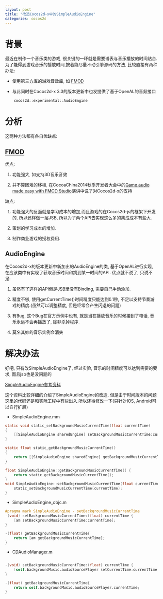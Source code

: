 ```yaml
---
layout: post
title: "改造Cocos2d-x中的SimpleAudioEngine"
categories: cocos2d
---
```


# 背景 #

最近在制作一个音乐类的游戏, 很关键的一环就是需要谱表与音乐播放的时间贴合. 为了能得到游戏音乐的播放时间,按着能尽量不动引擎源码的方法, 比较直接有两种办法:

* 使用第三方库的游戏音效库, 如 [FMOD]

* 与此同时在Cocos2d-x 3.3的版本更新中也发提供了基于OpenAL的音频接口

``` C++ 
	cocos2d::experimental::AudioEngine
```

# 分析 #

这两种方法都有各自优缺点:

## [FMOD] ##

优点:

1. 功能强大, 如支持3D音乐音效

2. 并不算困难的移植, 在CocoaChina2014秋季开发者大会中的[Game audio made easy with FMOD Studio]演讲中说了对Cocos2d-x的支持

缺点:

1. 功能强大的反面就是学习成本的增加,而且游戏的在Cocos2d-js的框架下开发的, 所以还样做一层JSB, 所以为了两个API去实现这么多的集成成本有些大.

2. 策划的学习成本的增加.

3. 制作商业游戏的授权费用.

## AudioEngine ##

在Cocos2d-x的版本更新中新加出的AudioEngine的类, 基于OpenAL进行实现, 在应该类中有实现了获取音乐时间和跳到某一时间的API.
优点就不说了, 只说不足:

1. 虽然有了这样的API但是JSB里没有Binding, 需要自己手动添加.

2. 精度不够, 使用getCurrentTime()时间精度只能达到0.1秒, 不足以支持节奏游戏的精度.(虽然可以调整精度, 但是经常会产生闪退的问题)

3. 有Bug, 这个Bug在官方示例中也有, 就是当在播放音乐的时候接到了电话, 音乐永远不会再播放了, 除非杀掉程序.

4. 莫名其妙的音乐实例会消失

# 解决办法 #

好吧, 只有改SimpleAudioEngine了, 经过实验, 音乐的时间精度可以达到需要的要求, 而且jsb也是没问题的

[SimpleAudioEngine参考资料]

这个资料比较详细的介绍了SimpleAudioEngine的改造, 但是由于时间版本的问题这里的代码还是和实际工程中有些出入.所以还得修改一下(只针对IOS, Android可以自行扩展)

* SimpleAudioEngine.mm

``` objective-c 
static void static_setBackgroundMusicCurrentTime(float currentTime)
{
    [[SimpleAudioEngine sharedEngine] setBackgroundMusicCurrentTime:currentTime];
}

static float static_getBackgroundMusicCurrentTime()
{
    return [[SimpleAudioEngine sharedEngine] getBackgroundMusicCurrentTime];
}

float SimpleAudioEngine::getBackgroundMusicCurrentTime() {
    return static_getBackgroundMusicCurrentTime();
}
void SimpleAudioEngine::setBackgroundMusicCurrentTime(float currentTime) {
    static_setBackgroundMusicCurrentTime(currentTime);
}
```
* SimpleAudioEngine_objc.m

``` objective-c 
#pragma mark SimpleAudioEngine - setBackgroundMusicCurrentTime
-(void) setBackgroundMusicCurrentTime:(float) currentTime {
    [am setBackgroundMusicCurrentTime:currentTime];
}

-(float) getBackgroundMusicCurrentTime{
    return [am getBackgroundMusicCurrentTime];
}

```

* CDAudioManager.m

``` objective-c 

-(void) setBackgroundMusicCurrentTime:(float) currentTime {
    [self.backgroundMusic.audioSourcePlayer setCurrentTime:currentTime];
}

-(float) getBackgroundMusicCurrentTime{
    return self.backgroundMusic.audioSourcePlayer.currentTime;
}
```


[FMOD]:<http://www.fmod.org/>
[Game audio made easy with FMOD Studio]:<http://upyun.cocimg.com/cocos2014/Mathew%20Block-Cocos%20Presentation_Mathew(FMOD).pdf>
[SimpleAudioEngine参考资料]:<http://www.slideshare.net/syuhari/simpleaudioengine>
